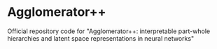 # Agglomerator++
Official repository code for "Agglomerator++: interpretable part-whole hierarchies and latent space representations in neural networks"
